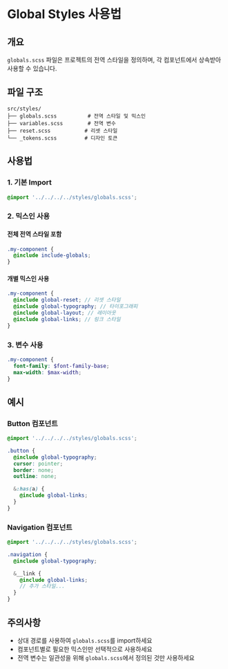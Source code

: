 # Global Styles 사용법

## 개요

`globals.scss` 파일은 프로젝트의 전역 스타일을 정의하며, 각 컴포넌트에서 상속받아 사용할 수 있습니다.

## 파일 구조

```
src/styles/
├── globals.scss          # 전역 스타일 및 믹스인
├── variables.scss        # 전역 변수
├── reset.scss           # 리셋 스타일
└── _tokens.scss         # 디자인 토큰
```

## 사용법

### 1. 기본 Import

```scss
@import '../../../../styles/globals.scss';
```

### 2. 믹스인 사용

#### 전체 전역 스타일 포함

```scss
.my-component {
  @include include-globals;
}
```

#### 개별 믹스인 사용

```scss
.my-component {
  @include global-reset; // 리셋 스타일
  @include global-typography; // 타이포그래피
  @include global-layout; // 레이아웃
  @include global-links; // 링크 스타일
}
```

### 3. 변수 사용

```scss
.my-component {
  font-family: $font-family-base;
  max-width: $max-width;
}
```

## 예시

### Button 컴포넌트

```scss
@import '../../../../styles/globals.scss';

.button {
  @include global-typography;
  cursor: pointer;
  border: none;
  outline: none;

  &:has(a) {
    @include global-links;
  }
}
```

### Navigation 컴포넌트

```scss
@import '../../../../styles/globals.scss';

.navigation {
  @include global-typography;

  &__link {
    @include global-links;
    // 추가 스타일...
  }
}
```

## 주의사항

- 상대 경로를 사용하여 `globals.scss`를 import하세요
- 컴포넌트별로 필요한 믹스인만 선택적으로 사용하세요
- 전역 변수는 일관성을 위해 `globals.scss`에서 정의된 것만 사용하세요

